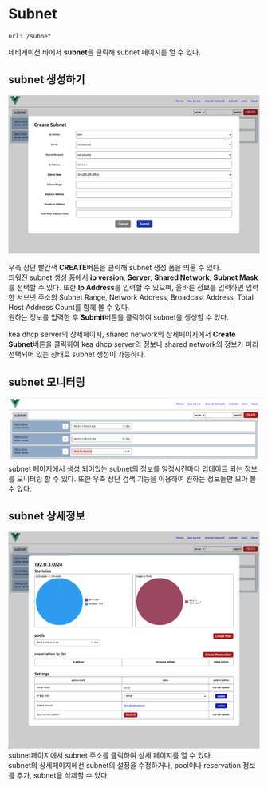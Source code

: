 Subnet
=====================
    url: /subnet
네비게이션 바에서 **subnet**을 클릭해 subnet 페이지를 열 수 있다.  

subnet 생성하기
--------------------
![사진을 불러올 수 없습니다.](https://github.com/neneong/keaDHCPManager/blob/main/source/_static/%E1%84%89%E1%85%B3%E1%84%8F%E1%85%B3%E1%84%85%E1%85%B5%E1%86%AB%E1%84%89%E1%85%A3%E1%86%BA%202023-11-07%2016.31.41.png?raw=true)

우측 상단 빨간색 **CREATE**버튼을 클릭해 subnet 생성 폼을 띄울 수 있다.  
띄워진 subnet 생성 폼에서 **ip version**, **Server**, **Shared Network**, **Subnet Mask**를 선택할 수 있다. 
또한 **Ip Address**를 입력할 수 있으며, 올바른 정보를 입력하면 입력한 서브넷 주소의 Subnet Range, Network Address, Broadcast Address, Total Host Address Count를 함께 볼 수 있다.  
원하는 정보를 입력한 후 **Submit**버튼을 클릭하여 subnet을 생성할 수 있다.  

kea dhcp server의 상세페이지, shared network의 상세페이지에서 **Create Subnet**버튼을 클릭하여 kea dhcp server의 정보나 shared network의 정보가 미리 선택되어 있는 상태로 subnet 생성이 가능하다.  

subnet 모니터링
-------------------
![사진을 불러올 수 없습니다.](https://github.com/neneong/keaDHCPManager/blob/main/source/_static/%E1%84%89%E1%85%B3%E1%84%8F%E1%85%B3%E1%84%85%E1%85%B5%E1%86%AB%E1%84%89%E1%85%A3%E1%86%BA%202023-11-07%2016.50.48.png?raw=true)
subnet 페이지에서 생성 되어있는 subnet의 정보를 일정시간마다 업데이트 되는 정보를 모니터링 할 수 있다. 또한 우측 상단 검색 기능을 이용하여 원하는 정보들만 모아 볼 수 있다.   

subnet 상세정보
-------------------
![사진을 불러올 수 없습니다.](https://github.com/neneong/keaDHCPManager/blob/main/source/_static/%E1%84%89%E1%85%B3%E1%84%8F%E1%85%B3%E1%84%85%E1%85%B5%E1%86%AB%E1%84%89%E1%85%A3%E1%86%BA%202023-11-07%2016.54.59.png?raw=true)
subnet페이지에서 subnet 주소를 클릭하여 상세 페이지를 열 수 있다.   
subnet의 상세페이지에선 subnet의 설정을 수정하거나, pool이나 reservation 정보를 추가, subnet을 삭제할 수 있다.  



